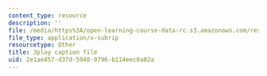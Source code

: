 ```yaml
---
content_type: resource
description: ''
file: /media/https%3A/open-learning-course-data-rc.s3.amazonaws.com/res-3-004-visualizing-materials-science-fall-2017/2e1ae457d37d59489796b114eec0a82a_qNzfiYTo50I.vtt
file_type: application/x-subrip
resourcetype: Other
title: 3play caption file
uid: 2e1ae457-d37d-5948-9796-b114eec0a82a
---
```

